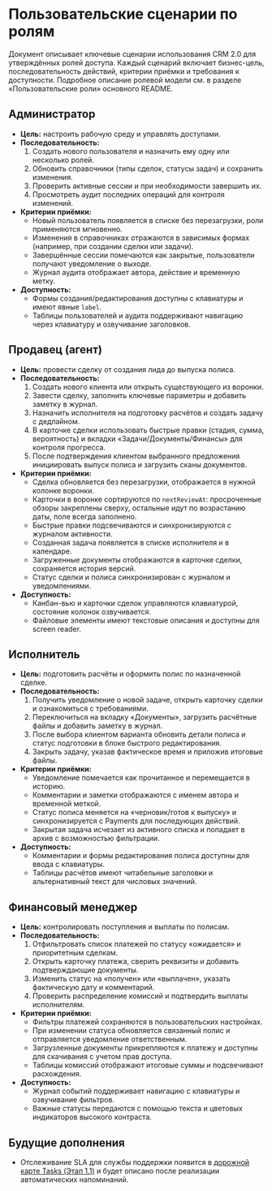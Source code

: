 # Пользовательские сценарии по ролям

Документ описывает ключевые сценарии использования CRM 2.0 для утверждённых ролей доступа. Каждый сценарий включает бизнес-цель, последовательность действий, критерии приёмки и требования к доступности. Подробное описание ролевой модели см. в разделе «Пользовательские роли» основного README.

## Администратор
- **Цель:** настроить рабочую среду и управлять доступами.
- **Последовательность:**
  1. Создать нового пользователя и назначить ему одну или несколько ролей.
  2. Обновить справочники (типы сделок, статусы задач) и сохранить изменения.
  3. Проверить активные сессии и при необходимости завершить их.
  4. Просмотреть аудит последних операций для контроля изменений.
- **Критерии приёмки:**
  - Новый пользователь появляется в списке без перезагрузки, роли применяются мгновенно.
  - Изменения в справочниках отражаются в зависимых формах (например, при создании сделки или задачи).
  - Завершённые сессии помечаются как закрытые, пользователи получают уведомление о выходе.
  - Журнал аудита отображает автора, действие и временную метку.
- **Доступность:**
  - Формы создания/редактирования доступны с клавиатуры и имеют явные `label`.
  - Таблицы пользователей и аудита поддерживают навигацию через клавиатуру и озвучивание заголовков.

## Продавец (агент)
- **Цель:** провести сделку от создания лида до выпуска полиса.
- **Последовательность:**
  1. Создать нового клиента или открыть существующего из воронки.
  2. Завести сделку, заполнить ключевые параметры и добавить заметку в журнал.
  3. Назначить исполнителя на подготовку расчётов и создать задачу с дедлайном.
  4. В карточке сделки использовать быстрые правки (стадия, сумма, вероятность) и вкладки «Задачи/Документы/Финансы» для контроля прогресса.
  5. После подтверждения клиентом выбранного предложения инициировать выпуск полиса и загрузить сканы документов.
- **Критерии приёмки:**
  - Сделка обновляется без перезагрузки, отображается в нужной колонке воронки.
  - Карточки в воронке сортируются по `nextReviewAt`: просроченные обзоры закреплены сверху, остальные идут по возрастанию даты, поле всегда заполнено.
  - Быстрые правки подсвечиваются и синхронизируются с журналом активности.
  - Созданная задача появляется в списке исполнителя и в календаре.
  - Загруженные документы отображаются в карточке сделки, сохраняется история версий.
  - Статус сделки и полиса синхронизирован с журналом и уведомлениями.
- **Доступность:**
  - Канбан-вью и карточки сделок управляются клавиатурой, состояние колонок озвучивается.
  - Файловые элементы имеют текстовые описания и доступны для screen reader.

## Исполнитель
- **Цель:** подготовить расчёты и оформить полис по назначенной сделке.
- **Последовательность:**
  1. Получить уведомление о новой задаче, открыть карточку сделки и ознакомиться с требованиями.
  2. Переключиться на вкладку «Документы», загрузить расчётные файлы и добавить заметку в журнал.
  3. После выбора клиентом варианта обновить детали полиса и статус подготовки в блоке быстрого редактирования.
  4. Закрыть задачу, указав фактическое время и приложив итоговые файлы.
- **Критерии приёмки:**
  - Уведомление помечается как прочитанное и перемещается в историю.
  - Комментарии и заметки отображаются с именем автора и временной меткой.
  - Статус полиса меняется на «черновик/готов к выпуску» и синхронизируется с Payments для последующих действий.
  - Закрытая задача исчезает из активного списка и попадает в архив с возможностью фильтрации.
- **Доступность:**
  - Комментарии и формы редактирования полиса доступны для ввода с клавиатуры.
  - Таблицы расчётов имеют читабельные заголовки и альтернативный текст для числовых значений.

## Финансовый менеджер
- **Цель:** контролировать поступления и выплаты по полисам.
- **Последовательность:**
  1. Отфильтровать список платежей по статусу «ожидается» и приоритетным сделкам.
  2. Открыть карточку платежа, сверить реквизиты и добавить подтверждающие документы.
  3. Изменить статус на «получен» или «выплачен», указать фактическую дату и комментарий.
  4. Проверить распределение комиссий и подтвердить выплаты исполнителям.
- **Критерии приёмки:**
  - Фильтры платежей сохраняются в пользовательских настройках.
  - При изменении статуса обновляется связанный полис и отправляется уведомление ответственным.
  - Загрузленные документы прикрепляются к платежу и доступны для скачивания с учетом прав доступа.
  - Таблицы комиссий отображают итоговые суммы и подсвечивают расхождения.
- **Доступность:**
  - Журнал событий поддерживает навигацию с клавиатуры и озвучивание фильтров.
  - Важные статусы передаются с помощью текста и цветовых индикаторов высокого контраста.

## Будущие дополнения

* Отслеживание SLA для службы поддержки появится в [дорожной карте Tasks (Этап 1.1)](../delivery-plan.md#2-приоритизация-последующих-этаов) и будет описано после реализации автоматических напоминаний.
